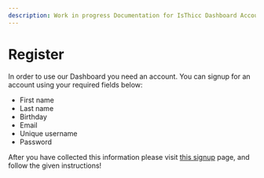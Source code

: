 ```yaml
---
description: Work in progress Documentation for IsThicc Dashboard Accounts.
---
```


# Register

In order to use our Dashboard you need an account. You can signup for an account using your
required fields below:

- First name
- Last name
- Birthday
- Email
- Unique username
- Password

After you have collected this information please visit [this signup](https://isthicc.dev/signup) page,
and follow the given instructions!
